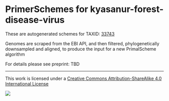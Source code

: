 # PrimerSchemes for kyasanur-forest-disease-virus

These are autogenerated schemes for TAXID: [33743](https://www.ncbi.nlm.nih.gov/Taxonomy/Browser/wwwtax.cgi?mode=Info&id=33743&lvl=3&lin=f&keep=1&srchmode=1&unlock)

Genomes are scraped from the EBI API, and then filtered, phylogenetically downsampled and aligned, to produce the input for a new PrimalScheme algorithm

For details please see preprint: TBD

------------------------------------------------------------------------

This work is licensed under a [Creative Commons Attribution-ShareAlike 4.0 International License](http://creativecommons.org/licenses/by-sa/4.0/) 

![](https://i.creativecommons.org/l/by-sa/4.0/88x31.png)